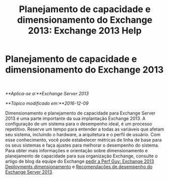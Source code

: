 ﻿---
title: 'Planejamento de capacidade e dimensionamento do Exchange 2013: Exchange 2013 Help'
TOCTitle: Planejamento de capacidade e dimensionamento do Exchange 2013
ms:assetid: d9852860-1a4c-4162-83f1-7131432be7d6
ms:mtpsurl: https://technet.microsoft.com/pt-br/library/Dn178505(v=EXCHG.150)
ms:contentKeyID: 54651985
ms.date: 05/22/2018
mtps_version: v=EXCHG.150
ms.translationtype: MT
---

# Planejamento de capacidade e dimensionamento do Exchange 2013

 

_**Aplica-se a:**Exchange Server 2013_

_**Tópico modificado em:**2016-12-09_

Dimensionamento e planejamento de capacidade para Exchange Server 2013 é uma parte importante da sua implantação Exchange 2013. A configuração de um sistema para o desempenho ideal, é um processo repetitivo. Reserve um tempo para entender a todas as variáveis que afetam seu sistema, incluindo o hardware, a arquitetura e o perfil de usuário. Com esse conhecimento, você pode estabelecer métricas de linha de base para os seus sistemas e faça ajustes para melhorar o desempenho do sistema. Para obter mais informações e orientação sobre dimensionamento e planejamento de capacidade para sua organização Exchange, consulte o artigo de blog da equipe do Exchange [pedir a Perf Guy: Exchange 2013 Deployments dimensionamento](https://go.microsoft.com/fwlink/p/?linkid=301990) e [Recomendações de desempenho do Exchange Server 2013](exchange-server-2013-performance-recommendations-exchange-2013-help.md).

